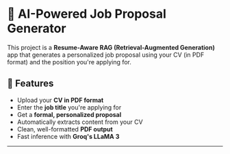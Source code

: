 # 📝 AI-Powered Job Proposal Generator

This project is a **Resume-Aware RAG (Retrieval-Augmented Generation)** app that generates a personalized job proposal using your CV (in PDF format) and the position you're applying for.


## 🚀 Features

- Upload your **CV in PDF format**
- Enter the **job title** you're applying for
- Get a **formal, personalized proposal**
- Automatically extracts content from your CV
- Clean, well-formatted **PDF output**
- Fast inference with **Groq's LLaMA 3**

---
